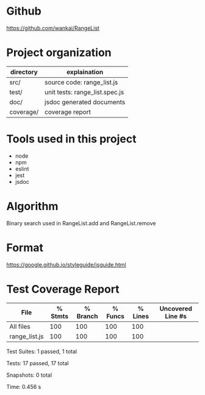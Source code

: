 # Github
https://github.com/wankai/RangeList

# Project organization

directory | explaination
--------- | ----------------------------------
src/      | source code: range_list.js
test/     | unit tests: range_list.spec.js
doc/      | jsdoc generated documents
coverage/ | coverage report

# Tools used in this project

* node
* npm
* eslint
* jest
* jsdoc

# Algorithm

Binary search used in RangeList.add and RangeList.remove

# Format

https://google.github.io/styleguide/jsguide.html

# Test Coverage Report

File           | % Stmts | % Branch | % Funcs | % Lines | Uncovered Line #s
---------------|---------|----------|---------|---------|-------------------
All files      |     100 |      100 |     100 |     100 |
 range_list.js |     100 |      100 |     100 |     100 |

Test Suites: 1 passed, 1 total

Tests:       17 passed, 17 total

Snapshots:   0 total

Time:        0.456 s
